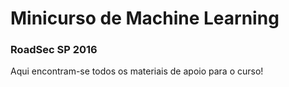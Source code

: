 # Minicurso de Machine Learning
### RoadSec SP 2016

Aqui encontram-se todos os materiais de apoio para o curso!

